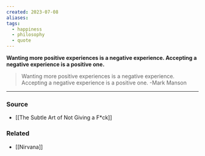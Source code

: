 ```yaml
---
created: 2023-07-08
aliases: 
tags:
  - happiness
  - philosophy
  - quote
---
```

**Wanting more positive experiences is a negative experience. Accepting a negative experience is a positive one.**

> Wanting more positive experiences is a negative experience. Accepting a negative experience is a positive one. -Mark Manson

---

### Source
- [[The Subtle Art of Not Giving a F*ck]]

### Related
- [[Nirvana]]
